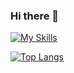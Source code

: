 ### Hi there 👋

[![My Skills](https://skillicons.dev/icons?i=angular,blender,c,cs,cpp,html,css,docker,dotnet,js,ts,py)](https://skillicons.dev)

[![Top Langs](https://github-readme-stats.vercel.app/api/top-langs/?username=baglayan)](https://github.com/baglayan/)

<!--
**baglayan/baglayan** is a ✨ _special_ ✨ repository because its `README.md` (this file) appears on your GitHub profile.

Here are some ideas to get you started:

- 🔭 I’m currently working on ...
- 🌱 I’m currently learning ...
- 👯 I’m looking to collaborate on ...
- 🤔 I’m looking for help with ...
- 💬 Ask me about ...
- 📫 How to reach me: ...
- 😄 Pronouns: ...
- ⚡ Fun fact: ...
-->
